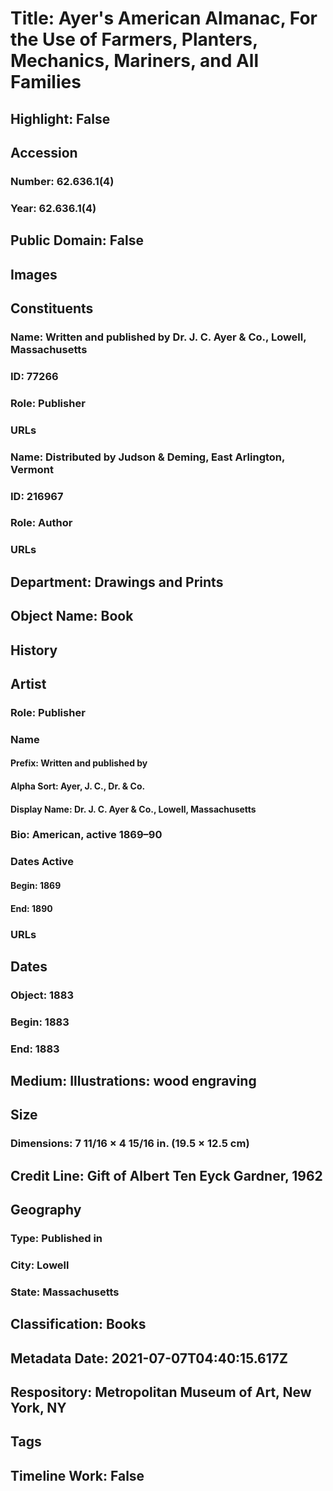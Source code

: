 # Title: Ayer's American Almanac, For the Use of Farmers, Planters, Mechanics, Mariners, and All Families
## Highlight: False
## Accession
### Number: 62.636.1(4)
### Year: 62.636.1(4)
## Public Domain: False
## Images
## Constituents
### Name: Written and published by Dr. J. C. Ayer &amp; Co., Lowell, Massachusetts
### ID: 77266
### Role: Publisher
### URLs
### Name: Distributed by Judson &amp; Deming, East Arlington, Vermont
### ID: 216967
### Role: Author
### URLs
## Department: Drawings and Prints
## Object Name: Book
## History
## Artist
### Role: Publisher
### Name
#### Prefix: Written and published by
#### Alpha Sort: Ayer, J. C.,  Dr. & Co.
#### Display Name: Dr. J. C. Ayer & Co., Lowell, Massachusetts
### Bio: American, active 1869–90
### Dates Active
#### Begin: 1869
#### End: 1890
### URLs
## Dates
### Object: 1883
### Begin: 1883
### End: 1883
## Medium: Illustrations: wood engraving
## Size
### Dimensions: 7 11/16 × 4 15/16 in. (19.5 × 12.5 cm)
## Credit Line: Gift of Albert Ten Eyck Gardner, 1962
## Geography
### Type: Published in
### City: Lowell
### State: Massachusetts
## Classification: Books
## Metadata Date: 2021-07-07T04:40:15.617Z
## Respository: Metropolitan Museum of Art, New York, NY
## Tags
## Timeline Work: False